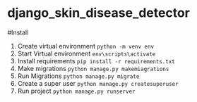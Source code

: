 # django_skin_disease_detector
#Install 
1. Create virtual environment `python -m venv env`
2. Start Virtual environment `env\scripts\activate`
2. Install requirements `pip install -r requirements.txt`
3. Make migrations `python manage.py makemiagrations`
4. Run Migrations `python manage.py migrate`
5. Create a super user `python manage.py createsuperuser`
5. Run project `python manage.py runserver`
